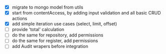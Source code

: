 - [x] migrate to mongo model from utils
- [x] start from contentAccess, by adding input validation and all basic CRUD actions
- [x] add simple iteration use cases (select, limit, offset)
- [ ] provide 'total' calculation 
- [ ] do the same for repository, add permissions
- [ ] do the same for register, add permissions
- [ ] add Audit wrapers before integration